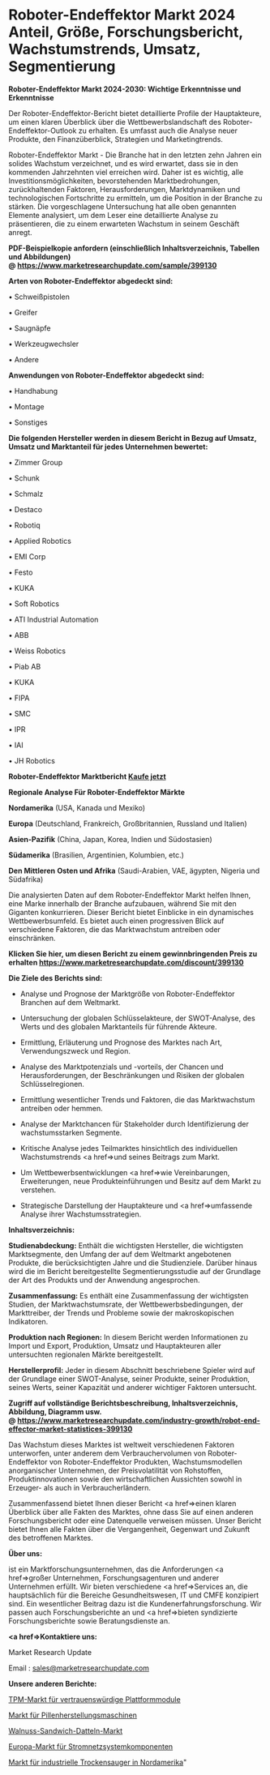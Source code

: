 # Roboter-Endeffektor Markt 2024 Anteil, Größe, Forschungsbericht, Wachstumstrends, Umsatz, Segmentierung

<strong>Roboter-Endeffektor Markt 2024-2030: Wichtige Erkenntnisse und Erkenntnisse</strong>

Der Roboter-Endeffektor-Bericht bietet detaillierte Profile der Hauptakteure, um einen klaren Überblick über die Wettbewerbslandschaft des Roboter-Endeffektor-Outlook zu erhalten. Es umfasst auch die Analyse neuer Produkte, den Finanzüberblick, Strategien und Marketingtrends.

Roboter-Endeffektor Markt - Die Branche hat in den letzten zehn Jahren ein solides Wachstum verzeichnet, und es wird erwartet, dass sie in den kommenden Jahrzehnten viel erreichen wird. Daher ist es wichtig, alle Investitionsmöglichkeiten, bevorstehenden Marktbedrohungen, zurückhaltenden Faktoren, Herausforderungen, Marktdynamiken und technologischen Fortschritte zu ermitteln, um die Position in der Branche zu stärken. Die vorgeschlagene Untersuchung hat alle oben genannten Elemente analysiert, um dem Leser eine detaillierte Analyse zu präsentieren, die zu einem erwarteten Wachstum in seinem Geschäft anregt.

<strong><b>PDF-Beispielkopie anfordern (einschließlich Inhaltsverzeichnis, Tabellen und Abbildungen) @ </b></strong><strong><a href=https://www.marketresearchupdate.com/sample/399130><strong>https://www.marketresearchupdate.com/sample/399130</u></a></strong></strong>

<strong>Arten von Roboter-Endeffektor abgedeckt sind:</strong>

• Schweißpistolen

• Greifer

• Saugnäpfe

• Werkzeugwechsler

• Andere

<strong>Anwendungen von Roboter-Endeffektor abgedeckt sind:</strong>

• Handhabung

• Montage

• Sonstiges

<strong>Die folgenden Hersteller werden in diesem Bericht in Bezug auf Umsatz, Umsatz und Marktanteil für jedes Unternehmen bewertet:</strong>

• Zimmer Group

• Schunk

• Schmalz

• Destaco

• Robotiq

• Applied Robotics

• EMI Corp

• Festo

• KUKA

• Soft Robotics

• ATI Industrial Automation

• ABB

• Weiss Robotics

• Piab AB

• KUKA

• FIPA

• SMC

• IPR

• IAI

• JH Robotics

<strong>Roboter-Endeffektor Marktbericht <a href=https://www.marketresearchupdate.com/buynow/399130>Kaufe jetzt</a></strong>

<strong>Regionale Analyse Für Roboter-Endeffektor Märkte</strong>

<strong>Nordamerika</strong> (USA, Kanada und Mexiko)

<strong>Europa</strong> (Deutschland, Frankreich, Großbritannien, Russland und Italien)

<strong>Asien-Pazifik</strong> (China, Japan, Korea, Indien und Südostasien)

<strong>Südamerika</strong> (Brasilien, Argentinien, Kolumbien, etc.)

<strong>Den Mittleren</strong> <strong>Osten und Afrika</strong> (Saudi-Arabien, VAE, ägypten, Nigeria und Südafrika)

Die analysierten Daten auf dem Roboter-Endeffektor Markt helfen Ihnen, eine Marke innerhalb der Branche aufzubauen, während Sie mit den Giganten konkurrieren. Dieser Bericht bietet Einblicke in ein dynamisches Wettbewerbsumfeld. Es bietet auch einen progressiven Blick auf verschiedene Faktoren, die das Marktwachstum antreiben oder einschränken.

<strong>Klicken Sie hier, um diesen Bericht zu einem gewinnbringenden Preis zu erhalten
</strong><strong><a href=https://www.marketresearchupdate.com/discount/399130>https://www.marketresearchupdate.com/discount/399130</b></u></strong></a>

<strong>Die Ziele des Berichts sind:</strong>

- Analyse und Prognose der Marktgröße von Roboter-Endeffektor Branchen auf dem Weltmarkt.

- Untersuchung der globalen Schlüsselakteure, der SWOT-Analyse, des Werts und des globalen Marktanteils für führende Akteure.

- Ermittlung, Erläuterung und Prognose des Marktes nach Art, Verwendungszweck und Region.

- Analyse des Marktpotenzials und -vorteils, der Chancen und Herausforderungen, der Beschränkungen und Risiken der globalen Schlüsselregionen.

- Ermittlung wesentlicher Trends und Faktoren, die das Marktwachstum antreiben oder hemmen.

- Analyse der Marktchancen für Stakeholder durch Identifizierung der wachstumsstarken Segmente.

- Kritische Analyse jedes Teilmarktes hinsichtlich des individuellen Wachstumstrends <a href=>und</a> seines Beitrags zum Markt.

- Um Wettbewerbsentwicklungen <a href=>wie</a> Vereinbarungen, Erweiterungen, neue Produkteinführungen und Besitz auf dem Markt zu verstehen.

- Strategische Darstellung der Hauptakteure und <a href=>umfas</a>sende Analyse ihrer Wachstumsstrategien.

<strong>Inhaltsverzeichnis:</strong>

<strong>Studienabdeckung:</strong> Enthält die wichtigsten Hersteller, die wichtigsten Marktsegmente, den Umfang der auf dem Weltmarkt angebotenen Produkte, die berücksichtigten Jahre und die Studienziele. Darüber hinaus wird die im Bericht bereitgestellte Segmentierungsstudie auf der Grundlage der Art des Produkts und der Anwendung angesprochen.

<strong>Zusammenfassung:</strong> Es enthält eine Zusammenfassung der wichtigsten Studien, der Marktwachstumsrate, der Wettbewerbsbedingungen, der Markttreiber, der Trends und Probleme sowie der makroskopischen Indikatoren.

<strong>Produktion nach Regionen:</strong> In diesem Bericht werden Informationen zu Import und Export, Produktion, Umsatz und Hauptakteuren aller untersuchten regionalen Märkte bereitgestellt.

<strong>Herstellerprofil:</strong> Jeder in diesem Abschnitt beschriebene Spieler wird auf der Grundlage einer SWOT-Analyse, seiner Produkte, seiner Produktion, seines Werts, seiner Kapazität und anderer wichtiger Faktoren untersucht.

<strong><b>Zugriff auf vollständige Berichtsbeschreibung, Inhaltsverzeichnis, Abbildung, Diagramm usw. @ </b></strong><strong><a href=https://www.marketresearchupdate.com/industry-growth/robot-end-effector-market-statistices-399130>https://www.marketresearchupdate.com/industry-growth/robot-end-effector-market-statistices-399130</a></strong>

Das Wachstum dieses Marktes ist weltweit verschiedenen Faktoren unterworfen, unter anderem dem Verbrauchervolumen von Roboter-Endeffektor von Roboter-Endeffektor Produkten, Wachstumsmodellen anorganischer Unternehmen, der Preisvolatilität von Rohstoffen, Produktinnovationen sowie den wirtschaftlichen Aussichten sowohl in Erzeuger- als auch in Verbraucherländern.

Zusammenfassend bietet Ihnen dieser Bericht <a href=>einen</a> klaren Überblick über alle Fakten des Marktes, ohne dass Sie auf einen anderen Forschungsbericht oder eine Datenquelle verweisen müssen. Unser Bericht bietet Ihnen alle Fakten über die Vergangenheit, Gegenwart und Zukunft des betroffenen Marktes.

<strong>Über uns:</strong>

 ist ein Marktforschungsunternehmen, das die Anforderungen <a href=>großer</a> Unternehmen, Forschungsagenturen und anderer Unternehmen erfüllt. Wir bieten verschiedene <a href=>Services</a> an, die hauptsächlich für die Bereiche Gesundheitswesen, IT und CMFE konzipiert sind. Ein wesentlicher Beitrag dazu ist die Kundenerfahrungsforschung. Wir passen auch Forschungsberichte an und <a href=>bieten</a> syndizierte Forschungsberichte sowie Beratungsdienste an.

<strong><a href=>Kontaktiere uns:</a></strong>

Market Research Update

Email : sales@marketresearchupdate.com

<strong>Unsere anderen Berichte:</strong>

<a href=https://www.linkedin.com/pulse/trusted-platform-module-tpm-market-size-growth>TPM-Markt für vertrauenswürdige Plattformmodule</a>

<a href=https://www.linkedin.com/pulse/pill-making-machine-market-pointing-capture-largest-growth>Markt für Pillenherstellungsmaschinen</a>

<a href=https://www.linkedin.com/pulse/walnut-sandwich-dates-market-report-2023-top-company-trends>Walnuss-Sandwich-Datteln-Markt</a>

<a href=https://www.linkedin.com/pulse/europe-power-grid-system-component-market-growing>Europa-Markt für Stromnetzsystemkomponenten</a>

<a href=https://www.linkedin.com/pulse/north-america-industrial-dry-vacuum-cleaners-market-continues>Markt für industrielle Trockensauger in Nordamerika</a>"
